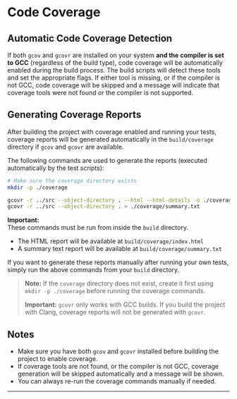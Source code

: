 # Code Coverage

## Automatic Code Coverage Detection

If both `gcov` and `gcovr` are installed on your system **and the compiler is set to GCC** (regardless of the build type), code coverage will be automatically enabled during the build process. The build scripts will detect these tools and set the appropriate flags. If either tool is missing, or if the compiler is not GCC, code coverage will be skipped and a message will indicate that coverage tools were not found or the compiler is not supported.

## Generating Coverage Reports

After building the project with coverage enabled and running your tests, coverage reports will be generated automatically in the `build/coverage` directory if `gcov` and `gcovr` are available.

The following commands are used to generate the reports (executed automatically by the test scripts):

```sh
# Make sure the coverage directory exists
mkdir -p ./coverage

gcovr -r ../src --object-directory . --html --html-details -o ./coverage/index.html
gcovr -r ../src --object-directory . > ./coverage/summary.txt
```

**Important:**  
These commands must be run from inside the `build` directory.

- The HTML report will be available at `build/coverage/index.html`
- A summary text report will be available at `build/coverage/summary.txt`

If you want to generate these reports manually after running your own tests, simply run the above commands from your `build` directory.

> **Note:** If the `coverage` directory does not exist, create it first using `mkdir -p ./coverage` before running the coverage commands.
>
> **Important:** `gcovr` only works with GCC builds. If you build the project with Clang, coverage reports will not be generated with `gcovr`.

## Notes

- Make sure you have both `gcov` and `gcovr` installed before building the project to enable coverage.
- If coverage tools are not found, or the compiler is not GCC, coverage generation will be skipped automatically and a message will be shown.
- You can always re-run the coverage commands manually if needed.

---